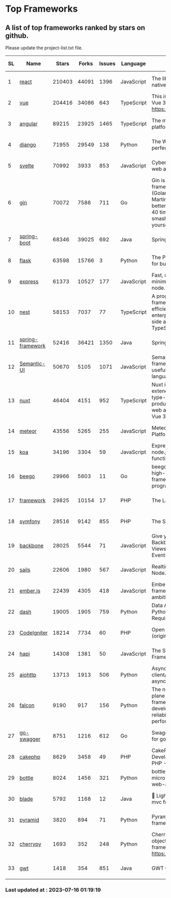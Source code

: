 # Top Frameworks
## A list of top frameworks ranked by stars on github.  
Please update the project-list.txt file.

| SL| Name  | Stars| Forks| Issues | Language | Description | Last Commit |
| --| ------| -----| ---- | ------ | -------- | ----------- | ----------- |
| 1 | [react](https://github.com/facebook/react) | 210403 | 44091 | 1396 | JavaScript | The library for web and native user interfaces | 2023-07-13 13:13:19 |
| 2 | [vue](https://github.com/vuejs/vue) | 204416 | 34086 | 643 | TypeScript | This is the repo for Vue 2. For Vue 3, go to https://github.com/vuejs/core | 2023-04-27 09:43:19 |
| 3 | [angular](https://github.com/angular/angular) | 89215 | 23925 | 1465 | TypeScript | The modern web developer’s platform | 2023-07-14 21:03:46 |
| 4 | [django](https://github.com/django/django) | 71955 | 29549 | 138 | Python | The Web framework for perfectionists with deadlines. | 2023-07-14 10:05:30 |
| 5 | [svelte](https://github.com/sveltejs/svelte) | 70992 | 3933 | 853 | JavaScript | Cybernetically enhanced web apps | 2023-07-14 14:51:30 |
| 6 | [gin](https://github.com/gin-gonic/gin) | 70072 | 7586 | 711 | Go | Gin is a HTTP web framework written in Go (Golang). It features a Martini-like API with much better performance -- up to 40 times faster. If you need smashing performance, get yourself some Gin. | 2023-06-05 01:52:39 |
| 7 | [spring-boot](https://github.com/spring-projects/spring-boot) | 68346 | 39025 | 692 | Java | Spring Boot | 2023-07-14 18:57:27 |
| 8 | [flask](https://github.com/pallets/flask) | 63598 | 15766 | 3 | Python | The Python micro framework for building web applications. | 2023-07-01 16:24:20 |
| 9 | [express](https://github.com/expressjs/express) | 61373 | 10527 | 177 | JavaScript | Fast, unopinionated, minimalist web framework for node. | 2023-05-16 01:53:48 |
| 10 | [nest](https://github.com/nestjs/nest) | 58153 | 7037 | 77 | TypeScript | A progressive Node.js framework for building efficient, scalable, and enterprise-grade server-side applications with TypeScript/JavaScript 🚀 | 2023-07-13 07:07:55 |
| 11 | [spring-framework](https://github.com/spring-projects/spring-framework) | 52416 | 36421 | 1350 | Java | Spring Framework | 2023-07-15 16:24:00 |
| 12 | [Semantic-UI](https://github.com/Semantic-Org/Semantic-UI) | 50670 | 5105 | 1071 | JavaScript | Semantic is a UI component framework based around useful principles from natural language. | 2023-01-11 17:05:32 |
| 13 | [nuxt](https://github.com/nuxt/nuxt) | 46404 | 4151 | 952 | TypeScript | Nuxt is an intuitive and extendable way to create type-safe, performant and production-grade full-stack web apps and websites with Vue 3. | 2023-07-15 22:48:03 |
| 14 | [meteor](https://github.com/meteor/meteor) | 43556 | 5265 | 255 | JavaScript | Meteor, the JavaScript App Platform | 2023-07-07 13:34:54 |
| 15 | [koa](https://github.com/koajs/koa) | 34196 | 3304 | 59 | JavaScript | Expressive middleware for node.js using ES2017 async functions | 2023-05-17 07:50:49 |
| 16 | [beego](https://github.com/beego/beego) | 29966 | 5603 | 11 | Go | beego is an open-source, high-performance web framework for the Go programming language. | 2023-07-14 07:00:02 |
| 17 | [framework](https://github.com/laravel/framework) | 29825 | 10154 | 17 | PHP | The Laravel Framework. | 2023-07-15 20:25:55 |
| 18 | [symfony](https://github.com/symfony/symfony) | 28516 | 9142 | 855 | PHP | The Symfony PHP framework | 2023-07-13 15:27:13 |
| 19 | [backbone](https://github.com/jashkenas/backbone) | 28025 | 5544 | 71 | JavaScript | Give your JS App some Backbone with Models, Views, Collections, and Events | 2023-01-04 11:09:21 |
| 20 | [sails](https://github.com/balderdashy/sails) | 22606 | 1980 | 567 | JavaScript | Realtime MVC Framework for Node.js | 2023-07-07 20:49:06 |
| 21 | [ember.js](https://github.com/emberjs/ember.js) | 22439 | 4305 | 418 | JavaScript | Ember.js - A JavaScript framework for creating ambitious web applications | 2023-07-11 14:08:46 |
| 22 | [dash](https://github.com/plotly/dash) | 19005 | 1905 | 759 | Python | Data Apps & Dashboards for Python. No JavaScript Required. | 2023-07-13 21:37:17 |
| 23 | [CodeIgniter](https://github.com/bcit-ci/CodeIgniter) | 18214 | 7734 | 60 | PHP | Open Source PHP Framework (originally from EllisLab) | 2023-04-07 17:57:13 |
| 24 | [hapi](https://github.com/hapijs/hapi) | 14308 | 1381 | 50 | JavaScript | The Simple, Secure Framework Developers Trust | 2023-04-24 22:09:20 |
| 25 | [aiohttp](https://github.com/aio-libs/aiohttp) | 13713 | 1913 | 506 | Python | Asynchronous HTTP client/server framework for asyncio and Python | 2023-07-09 13:16:56 |
| 26 | [falcon](https://github.com/falconry/falcon) | 9190 | 917 | 156 | Python | The no-magic web data plane API and microservices framework for Python developers, with a focus on reliability, correctness, and performance at scale. | 2023-07-12 08:16:48 |
| 27 | [go-swagger](https://github.com/go-swagger/go-swagger) | 8751 | 1216 | 612 | Go | Swagger 2.0 implementation for go | 2023-07-01 05:17:38 |
| 28 | [cakephp](https://github.com/cakephp/cakephp) | 8629 | 3458 | 49 | PHP | CakePHP: The Rapid Development Framework for PHP - Official Repository | 2023-07-08 07:51:28 |
| 29 | [bottle](https://github.com/bottlepy/bottle) | 8024 | 1456 | 321 | Python | bottle.py is a fast and simple micro-framework for python web-applications. | 2022-09-05 15:24:52 |
| 30 | [blade](https://github.com/lets-blade/blade) | 5792 | 1168 | 12 | Java | :rocket: Lightning fast and elegant mvc framework for Java8 | 2023-06-16 05:18:49 |
| 31 | [pyramid](https://github.com/Pylons/pyramid) | 3820 | 894 | 71 | Python | Pyramid - A Python web framework | 2023-05-11 06:49:29 |
| 32 | [cherrypy](https://github.com/cherrypy/cherrypy) | 1693 | 352 | 248 | Python | CherryPy is a pythonic, object-oriented HTTP framework.      https://cherrypy.dev | 2023-05-04 23:04:12 |
| 33 | [gwt](https://github.com/gwtproject/gwt) | 1418 | 354 | 851 | Java | GWT Open Source Project | 2023-07-03 13:48:40 |

### Last updated at : 2023-07-16 01:19:19
